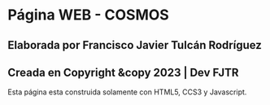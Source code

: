 # Página WEB - COSMOS 

## Elaborada por **Francisco Javier Tulcán Rodríguez**
## Creada en Copyright &copy 2023 | Dev FJTR

Esta página esta construida solamente con HTML5, CCS3 y Javascript.
